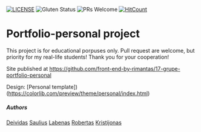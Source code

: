[![LICENSE](https://img.shields.io/badge/license-MIT-blue.svg?style=flat-square)](https://github.com/belauzas/HTML5-website-template/blob/master/LICENSE.md)
![Gluten Status](https://img.shields.io/badge/Gluten-Free-green.svg)
![PRs Welcome](https://img.shields.io/badge/PRs-welcome-brightgreen.svg)
[![HitCount](http://hits.dwyl.com/front-end-by-rimantas/17-grupe-agency.svg)](http://hits.dwyl.com/front-end-by-rimantas/17-grupe-agency)

#  Portfolio-personal project

This project is for educational porpuses only. Pull request are welcome, but priority for my real-life students! Thank you for your cooperation!

Site published at https://github.com/front-end-by-rimantas/17-grupe-portfolio-personal

Design: [Personal template])(https://colorlib.com/preview/theme/personal/index.html)

##### Authors
[Deividas](https://github.com/Deivis151)
[Saulius](https://github.com/Saulius20)
[Labenas](https://github.com/Labenas)
[Robertas](https://github.com/rober6)
[Kristijonas](https://github.com/Generasu)